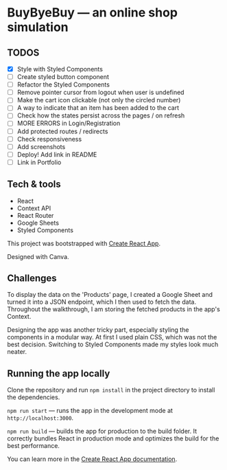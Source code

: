 # BuyByeBuy — an online shop simulation

## TODOS

- [x] Style with Styled Components
- [ ] Create styled button component
- [ ] Refactor the Styled Components
- [ ] Remove pointer cursor from logout when user is undefined
- [ ] Make the cart icon clickable (not only the circled number)
- [ ] A way to indicate that an item has been added to the cart
- [ ] Check how the states persist across the pages / on refresh
- [ ] MORE ERRORS in Login/Registration
- [ ] Add protected routes / redirects
- [ ] Check responsiveness
- [ ] Add screenshots
- [ ] Deploy! Add link in README
- [ ] Link in Portfolio

## Tech & tools

- React
- Context API
- React Router
- Google Sheets
- Styled Components

This project was bootstrapped with [Create React App](https://github.com/facebook/create-react-app).

Designed with Canva.

## Challenges

To display the data on the 'Products' page, I created a Google Sheet and turned it into a JSON endpoint, which I then used to fetch the data. Throughout the walkthrough, I am storing the fetched products in the app's Context.

Designing the app was another tricky part, especially styling the components in a modular way. At first I used plain CSS, which was not the best decision. Switching to Styled Components made my styles look much neater.

## Running the app locally

Clone the repository and run `npm install` in the project directory to install the dependencies.

`npm run start` — runs the app in the development mode at `http://localhost:3000`.

`npm run build` — builds the app for production to the build folder. It correctly bundles React in production mode and optimizes the build for the best performance.

You can learn more in the [Create React App documentation](https://facebook.github.io/create-react-app/docs/getting-started).

